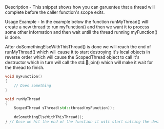 Description - This snippet shows how you can garuentee that a thread will complete before the caller function's
scope exits.

Usage Example - In the example below the function runMyThread() will create a new thread to run myFunction()
and then we want it to process some other information and then wait untill the thread running myFunction() is done.

After doSomethingElseWithThisThread() is done we will reach the end of runMyThread() which will cause it to start
destroying it's local objects in reverse order which will cause the ScopedThread object to call it's destructor which
in turn will call the std::thread::join() which will make it wait for the thread to finish.

```cpp
void myFunction()
{
    // Does something
}

void runMyThread
{
    ScopedThread sThread(std::thread(myFunction));
    
    doSomethingElseWithThisThread();
} // Once we hit the end of the function it will start calling the destructors for all the local objects
```
